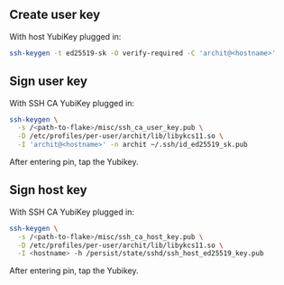## Create user key

With host YubiKey plugged in:

```sh
ssh-keygen -t ed25519-sk -O verify-required -C 'archit@<hostname>'
```

## Sign user key

With SSH CA YubiKey plugged in:

```sh
ssh-keygen \
  -s /<path-to-flake>/misc/ssh_ca_user_key.pub \
  -D /etc/profiles/per-user/archit/lib/libykcs11.so \
  -I 'archit@<hostname>' -n archit ~/.ssh/id_ed25519_sk.pub
```

After entering pin, tap the Yubikey.

## Sign host key

With SSH CA YubiKey plugged in:

```sh
ssh-keygen \
  -s /<path-to-flake>/misc/ssh_ca_host_key.pub \
  -D /etc/profiles/per-user/archit/lib/libykcs11.so \
  -I <hostname> -h /persist/state/sshd/ssh_host_ed25519_key.pub
```

After entering pin, tap the Yubikey.
